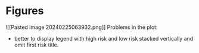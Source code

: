 # Figures 
 ![[Pasted image 20240225063932.png]]
 Problems in the plot:
 - better to display legend with high risk and low risk stacked vertically and omit first risk title.